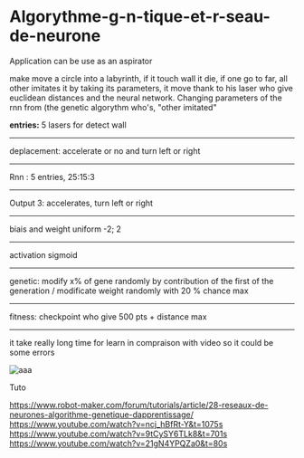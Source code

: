 # Algorythme-g-n-tique-et-r-seau-de-neurone

Application can be use as an aspirator

make move a circle into a labyrinth, if it touch wall it die, if one go to far, all other imitates it by taking its parameters, it move thank to his laser who give euclidean distances and the neural network. Changing parameters of the rnn from (the genetic algorythm who's, "other imitated" 


<strong>entries:</strong> 5 lasers for detect wall <br>
<hr>deplacement:</hr> accelerate or no and turn left or right<br>
<hr>Rnn :</hr> 5 entries, 25:15:3<br>
<hr>Output 3</hr>: accelerates, turn left or right
<hr>biais and weight</hr> uniform -2; 2
<hr>activation</hr> sigmoid<br>

<hr>genetic:</hr> modify x% of gene randomly by contribution of the first of the generation / modificate weight randomly with 20 % chance max<br>
<hr>fitness:</hr> checkpoint who give 500 pts + distance max



<hr>it take really long time for learn in compraison with video so it could be some errors</hr>



![aaa](https://user-images.githubusercontent.com/54853371/87259482-eb0a6480-c4ab-11ea-92ea-0b52997c795b.png)


Tuto

https://www.robot-maker.com/forum/tutorials/article/28-reseaux-de-neurones-algorithme-genetique-dapprentissage/ <br>
https://www.youtube.com/watch?v=ncj_hBfRt-Y&t=1075s<br>
https://www.youtube.com/watch?v=9tCySY6TLk8&t=701s<br>
https://www.youtube.com/watch?v=21gN4YPQZa0&t=80s<br>
